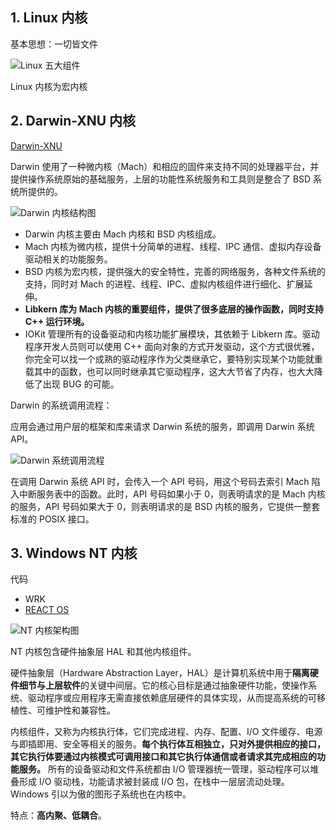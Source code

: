 ## 1. Linux 内核

基本思想：一切皆文件

![Linux 五大组件](Linux%20五大组件.md|1000)

Linux 内核为宏内核

## 2. Darwin-XNU 内核

[Darwin-XNU](https://github.com/apple/darwin-xnu)

Darwin 使用了一种微内核（Mach）和相应的固件来支持不同的处理器平台，并提供操作系统原始的基础服务，上层的功能性系统服务和工具则是整合了 BSD 系统所提供的。

![Darwin 内核结构图](Darwin%20内核结构图.jpg)

+ Darwin 内核主要由 Mach 内核和 BSD 内核组成。
+ Mach 内核为微内核，提供十分简单的进程、线程、IPC 通信、虚拟内存设备驱动相关的功能服务。
+ BSD 内核为宏内核，提供强大的安全特性，完善的网络服务，各种文件系统的支持，同时对 Mach 的进程、线程、IPC、虚拟内核组件进行细化、扩展延伸。
+ **Libkern 库为 Mach 内核的重要组件，提供了很多底层的操作函数，同时支持 C++ 运行环境。**
+ IOKit 管理所有的设备驱动和内核功能扩展模块，其依赖于 Libkern 库。驱动程序开发人员则可以使用 C++ 面向对象的方式开发驱动，这个方式很优雅，你完全可以找一个成熟的驱动程序作为父类继承它，要特别实现某个功能就重载其中的函数，也可以同时继承其它驱动程序，这大大节省了内存，也大大降低了出现 BUG 的可能。

Darwin 的系统调用流程：

应用会通过用户层的框架和库来请求 Darwin 系统的服务，即调用 Darwin 系统 API。

![Darwin 系统调用流程](Darwin%20系统调用流程.md|1000)

在调用 Darwin 系统 API 时，会传入一个 API 号码，用这个号码去索引 Mach 陷入中断服务表中的函数。此时，API 号码如果小于 0，则表明请求的是 Mach 内核的服务，API 号码如果大于 0，则表明请求的是 BSD 内核的服务，它提供一整套标准的 POSIX 接口。

## 3. Windows NT 内核

代码

+ WRK
+ [REACT OS](https://reactos.org/)

![NT 内核架构图](NT%20内核架构图.jpg)

NT 内核包含硬件抽象层 HAL 和其他内核组件。

硬件抽象层（Hardware Abstraction Layer，HAL）是计算机系统中用于**隔离硬件细节与上层软件**的关键中间层。它的核心目标是通过抽象硬件功能，使操作系统、驱动程序或应用程序无需直接依赖底层硬件的具体实现，从而提高系统的可移植性、可维护性和兼容性。

内核组件，又称为内核执行体，它们完成进程、内存、配置、I/O 文件缓存、电源与即插即用、安全等相关的服务。**每个执行体互相独立，只对外提供相应的接口，其它执行体要通过内核模式可调用接口和其它执行体通信或者请求其完成相应的功能服务。** 所有的设备驱动和文件系统都由 I/O 管理器统一管理，驱动程序可以堆叠形成 I/O 驱动栈，功能请求被封装成 I/O 包，在栈中一层层流动处理。Windows 引以为傲的图形子系统也在内核中。

特点：**高内聚、低耦合**。
